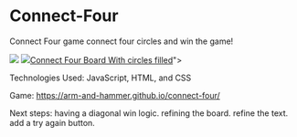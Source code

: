 # Connect-Four
Connect Four game
connect four circles and win the game!

<img src="https://imgur.com/gallery/xDjpMl2">
<img src="<blockquote class="imgur-embed-pub" lang="en" data-id="a/f7kkYtc"  ><a href="//imgur.com/a/f7kkYtc">Connect Four Board With circles filled</a></blockquote><script async src="//s.imgur.com/min/embed.js" charset="utf-8"></script>">

Technologies Used: JavaScript, HTML, and CSS

Game: https://arm-and-hammer.github.io/connect-four/


Next steps:
having a diagonal win logic.
refining the board.
refine the text.
add a try again button.

